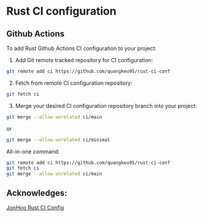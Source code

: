 # Rust CI configuration

## Github Actions
To add Rust Github Actions CI configuration to your project:
1. Add Git remote tracked repository for CI configuration:
```bash
git remote add ci https://github.com/quangkeu95/rust-ci-conf
```

2. Fetch from remote CI configuration repository:
```bash
git fetch ci
```

3. Merge your desired CI configuration repository branch into your project:
```bash
git merge --allow-unrelated ci/main
```

or 
```bash
git merge --allow-unrelated ci/minimal
```

All-in-one command:
```bash
git remote add ci https://github.com/quangkeu95/rust-ci-conf
git fetch ci
git merge --allow-unrelated ci/main
```

## Acknowledges:
[JonHoo Rust CI Config](https://github.com/jonhoo/rust-ci-conf)
